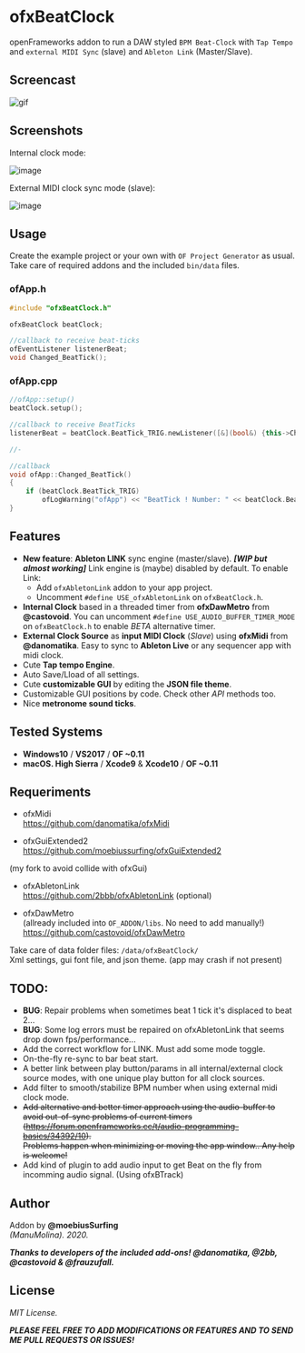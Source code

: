 # ofxBeatClock

openFrameworks addon to run a DAW styled ```BPM Beat-Clock``` with ```Tap Tempo``` and ```external MIDI Sync``` (slave) and ```Ableton Link``` (Master/Slave).

## Screencast

![gif](/readme_images/ofxBeatClock.gif?raw=true "gif")

## Screenshots

Internal clock mode:

![image](/readme_images/Capture1.JPG?raw=true "image")

External MIDI clock sync mode (slave):

![image](/readme_images/Capture2.JPG?raw=true "image")


## Usage

Create the example project or your own with ```OF Project Generator``` as usual.  
Take care of required addons and the included ```bin/data``` files.  

### ofApp.h
```cpp
#include "ofxBeatClock.h"

ofxBeatClock beatClock;

//callback to receive beat-ticks
ofEventListener listenerBeat;
void Changed_BeatTick();
```

### ofApp.cpp
```cpp
//ofApp::setup()
beatClock.setup();

//callback to receive BeatTicks
listenerBeat = beatClock.BeatTick_TRIG.newListener([&](bool&) {this->Changed_BeatTick(); });

//-

//callback
void ofApp::Changed_BeatTick()
{
	if (beatClock.BeatTick_TRIG)
		ofLogWarning("ofApp") << "BeatTick ! Number: " << beatClock.Beat_current;
}
```

## Features

* **New feature**: **Ableton LINK** sync engine (master/slave). 
  **_[WIP but almost working]_**
  Link engine is (maybe) disabled by default. To enable Link:
  * Add ```ofxAbletonLink``` addon to your app project. 
  * Uncomment ```#define USE_ofxAbletonLink``` on ```ofxBeatClock.h```. 
* **Internal Clock** based in a threaded timer from **ofxDawMetro** from **@castovoid**.
  You can uncomment `#define USE_AUDIO_BUFFER_TIMER_MODE` on `ofxBeatClock.h` to enable *BETA* alternative timer.
* **External Clock Source** as **input MIDI Clock** (*Slave*) using **ofxMidi** from **@danomatika**.
  Easy to sync to **Ableton Live** or any sequencer app with midi clock.
* Cute **Tap tempo Engine**.
* Auto Save/Lload of all settings.
* Cute **customizable GUI** by editing the **JSON file theme**.
* Customizable GUI positions by code. Check other *API* methods too.
* Nice **metronome sound ticks**.

## Tested Systems
- **Windows10** / **VS2017** / **OF ~0.11**
- **macOS. High Sierra** / **Xcode9** & **Xcode10** / **OF ~0.11**

## Requeriments

* ofxMidi  
https://github.com/danomatika/ofxMidi  

* ofxGuiExtended2  
https://github.com/moebiussurfing/ofxGuiExtended2  

(my fork to avoid collide with ofxGui)  
* ofxAbletonLink  
https://github.com/2bbb/ofxAbletonLink (optional)  

* ofxDawMetro  
(allready included into ```OF_ADDON/libs```. No need to add manually!)  
https://github.com/castovoid/ofxDawMetro

Take care of data folder files:
```/data/ofxBeatClock/```  
Xml settings, gui font file, and json theme. (app may crash if not present)

## TODO:

- **BUG**: Repair problems when sometimes beat 1 tick it's displaced to beat 2...
- **BUG**: Some log errors must be repaired on ofxAbletonLink that seems drop down fps/performance...
- Add the correct workflow for LINK. Must add some mode toggle.
- On-the-fly re-sync to bar beat start.
- A better link between play button/params in all internal/external clock source modes, with one unique play button for all clock sources.  
- Add filter to smooth/stabilize BPM number when using external midi clock mode.
- ~~Add alternative and better timer approach using the audio-buffer to avoid out-of-sync problems of current timers  
(https://forum.openframeworks.cc/t/audio-programming-basics/34392/10).  
Problems happen when minimizing or moving the app window.. Any help is welcome!~~
- Add kind of plugin to add audio input to get Beat on the fly from incomming audio signal. (Using ofxBTrack)  

## Author
Addon by **@moebiusSurfing**  
*(ManuMolina). 2020.*

**_Thanks to developers of the included add-ons! @danomatika, @2bb, @castovoid & @frauzufall._**

## License
*MIT License.*

**_PLEASE FEEL FREE TO ADD MODIFICATIONS OR FEATURES AND TO SEND ME PULL REQUESTS OR ISSUES!_**
